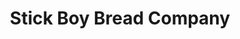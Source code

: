 ---
title: "Stick Boy Bread Company"
url: /fuquay-varina/stick-boy-bread-company/
shop: Bäckerei
---
